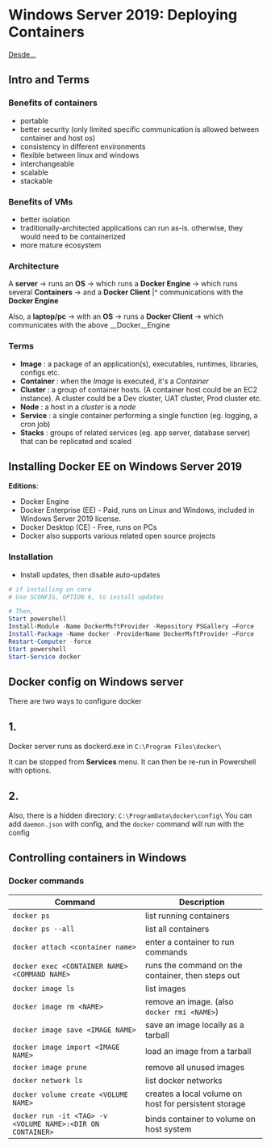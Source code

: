 # Windows Server 2019: Deploying Containers

[Desde...](https://www.linkedin.com/learning/windows-server-2019-deploying-containers)


## Intro and Terms

### Benefits of containers

 - portable
 - better security (only limited specific communication is allowed between container and host os)
 - consistency in different environments
 - flexible between linux and windows
 - interchangeable
 - scalable
 - stackable

### Benefits of VMs
 - better isolation
 - traditionally-architected applications can run as-is. otherwise, they would need to be containerized
 - more mature ecosystem

### Architecture

A __server__ -> runs an __OS__ -> which runs a __Docker Engine__ -> which runs several __Containers__ -> and a __Docker Client__ |^ communications with the __Docker Engine__

Also, a __laptop/pc__ -> with an __OS__ -> runs a __Docker Client__ -> which communicates with the above __Docker__Engine

### Terms

 - __Image__ : a package of an application(s), executables, runtimes, libraries, configs etc.
 - __Container__ : when the _Image_ is executed, it's a _Container_
 - __Cluster__ : a group of container hosts. (A container host could be an EC2 instance). A cluster could be a Dev cluster, UAT cluster, Prod cluster etc.
 - __Node__ : a host in a _cluster_ is a _node_
 - __Service__ : a single container performing a single function (eg. logging, a cron job)
 - __Stacks__ : groups of related services (eg. app server, database server) that can be replicated and scaled

## Installing Docker EE on Windows Server 2019

__Editions__:
 - Docker Engine
 - Docker Enterprise (EE) - Paid, runs on Linux and Windows, included in Windows Server 2019 license.
 - Docker Desktop (CE) - Free, runs on PCs
 - Docker also supports various related open source projects

### Installation

 - Install updates, then disable auto-updates
```powershell
# if installing on core
# Use SCONFIG, OPTION 6, to install updates

# Then,
Start powershell
Install-Module -Name DockerMsftProvider -Repository PSGallery –Force
Install-Package -Name docker -ProviderName DockerMsftProvider –Force
Restart-Computer -force
Start powershell
Start-Service docker 
```

## Docker config on Windows server

There are two ways to configure docker

## __1.__

Docker server runs as dockerd.exe in `C:\Program Files\docker\`

It can be stopped from __Services__ menu. It can then be re-run in Powershell with options.

## __2.__

Also, there is a hidden directory: `C:\ProgramData\docker\config\`
You can add `daemon.json` with config, and the `docker` command will run with the config

## Controlling containers in Windows

### Docker commands

|Command|Description|
|---|---|
|`docker ps`|list running containers|
|`docker ps --all`|list all containers|
|`docker attach <container name>`|enter a container to run commands|
|`docker exec <CONTAINER NAME> <COMMAND NAME>`|runs the command on the container, then steps out|
|`docker image ls`|list images|
|`docker image rm <NAME>`|remove an image. (also `docker rmi <NAME>`)|
|`docker image save <IMAGE NAME>`|save an image locally as a tarball|
|`docker image import <IMAGE NAME>`|load an image from a tarball|
|`docker image prune`|remove all unused images|
|`docker network ls`|list docker networks|
|`docker volume create <VOLUME NAME>`|creates a local volume on host for persistent storage|
|`docker run -it <TAG> -v <VOLUME NAME>:<DIR ON CONTAINER>`|binds container to volume on host system|


